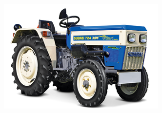 <img src="Images/Tractor.png" alt="Tractor">
<audio src="Images/yuponmytractorclean.mp3" autoplay></audio>

